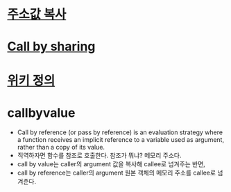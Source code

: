 # [주소값 복사](https://jmjmjm.tistory.com/m/63)
# [Call by sharing](https://perfectacle.github.io/2017/10/30/js-014-call-by-value-vs-call-by-reference/)

# [위키 정의](https://velog.io/@aiden/call-by-value-vs-call-by-reference-feat.-call-by-sharing)

# callbyvalue
* Call by reference (or pass by reference) is an evaluation strategy where a function receives an implicit reference to a variable used as argument, rather than a copy of its value.
* 직역하자면 함수를 참조로 호출한다. 참조가 뭐냐? 메모리 주소다.
* call by value는 caller의 argument 값을 복사해 callee로 넘겨주는 반면,
* call by reference는 caller의 argument 원본 객체의 메모리 주소를 callee로 넘겨준다.


